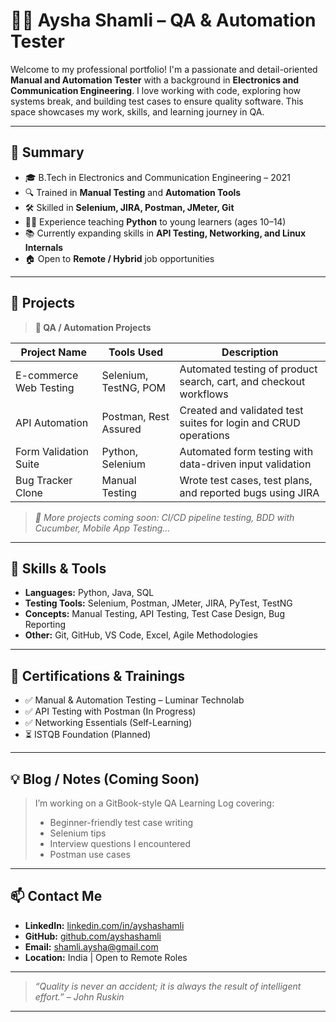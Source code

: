 # 👩‍💻 Aysha Shamli – QA & Automation Tester

Welcome to my professional portfolio! I'm a passionate and detail-oriented **Manual and Automation Tester** with a background in **Electronics and Communication Engineering**. I love working with code, exploring how systems break, and building test cases to ensure quality software. This space showcases my work, skills, and learning journey in QA.

---

## 📌 Summary

- 🎓 B.Tech in Electronics and Communication Engineering – 2021
- 🔍 Trained in **Manual Testing** and **Automation Tools**  
- 🛠 Skilled in **Selenium, JIRA, Postman, JMeter, Git**
- 👩‍🏫 Experience teaching **Python** to young learners (ages 10–14)
- 📚 Currently expanding skills in **API Testing, Networking, and Linux Internals**
- 🏠 Open to **Remote / Hybrid** job opportunities

---

## 💼 Projects

> **🧪 QA / Automation Projects**

| Project Name | Tools Used | Description |
|--------------|------------|-------------|
| E-commerce Web Testing | Selenium, TestNG, POM | Automated testing of product search, cart, and checkout workflows |
| API Automation | Postman, Rest Assured | Created and validated test suites for login and CRUD operations |
| Form Validation Suite | Python, Selenium | Automated form testing with data-driven input validation |
| Bug Tracker Clone | Manual Testing | Wrote test cases, test plans, and reported bugs using JIRA |

> _🎯 More projects coming soon: CI/CD pipeline testing, BDD with Cucumber, Mobile App Testing..._

---

## 🧰 Skills & Tools

- **Languages:** Python, Java, SQL
- **Testing Tools:** Selenium, Postman, JMeter, JIRA, PyTest, TestNG
- **Concepts:** Manual Testing, API Testing, Test Case Design, Bug Reporting
- **Other:** Git, GitHub, VS Code, Excel, Agile Methodologies

---

## 📜 Certifications & Trainings

- ✅ Manual & Automation Testing – Luminar Technolab
- ✅ API Testing with Postman (In Progress)
- ✅ Networking Essentials (Self-Learning)
- ⏳ ISTQB Foundation (Planned)

---

## 💡 Blog / Notes (Coming Soon)

> I’m working on a GitBook-style QA Learning Log covering:
> - Beginner-friendly test case writing  
> - Selenium tips  
> - Interview questions I encountered  
> - Postman use cases

---

## 📫 Contact Me

- **LinkedIn:** [linkedin.com/in/ayshashamli](https://linkedin.com)
- **GitHub:** [github.com/ayshashamli](https://github.com/ayshashamli)
- **Email:** shamli.aysha@gmail.com  
- **Location:** India | Open to Remote Roles

---

> _“Quality is never an accident; it is always the result of intelligent effort.” – John Ruskin_

---
